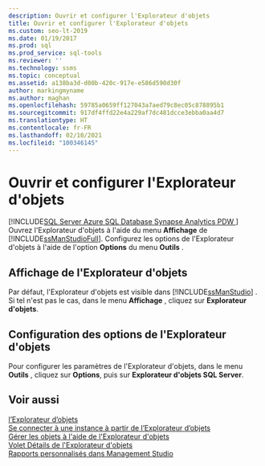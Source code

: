 ```yaml
---
description: Ouvrir et configurer l'Explorateur d'objets
title: Ouvrir et configurer l'Explorateur d'objets
ms.custom: seo-lt-2019
ms.date: 01/19/2017
ms.prod: sql
ms.prod_service: sql-tools
ms.reviewer: ''
ms.technology: ssms
ms.topic: conceptual
ms.assetid: a138ba3d-d00b-420c-917e-e586d590d30f
author: markingmyname
ms.author: maghan
ms.openlocfilehash: 59785a0659ff127043a7aed79c8ec05c878895b1
ms.sourcegitcommit: 917df4ffd22e4a229af7dc481dcce3ebba0aa4d7
ms.translationtype: HT
ms.contentlocale: fr-FR
ms.lasthandoff: 02/10/2021
ms.locfileid: "100346145"
---
```

# <a name="open-and-configure-object-explorer"></a>Ouvrir et configurer l'Explorateur d'objets
[!INCLUDE[SQL Server Azure SQL Database Synapse Analytics PDW ](../../includes/applies-to-version/sql-asdb-asdbmi-asa-pdw.md)]
Ouvrez l'Explorateur d'objets à l'aide du menu **Affichage** de [!INCLUDE[ssManStudioFull](../../includes/ssmanstudiofull-md.md)]. Configurez les options de l'Explorateur d'objets à l'aide de l'option **Options** du menu **Outils** .  
  
## <a name="viewing-object-explorer"></a>Affichage de l'Explorateur d'objets  
Par défaut, l'Explorateur d'objets est visible dans [!INCLUDE[ssManStudio](../../includes/ssmanstudio-md.md)] . Si tel n'est pas le cas, dans le menu **Affichage** , cliquez sur **Explorateur d'objets**.  
  
## <a name="configuring-object-explorer-options"></a>Configuration des options de l'Explorateur d'objets  
Pour configurer les paramètres de l'Explorateur d'objets, dans le menu **Outils** , cliquez sur **Options**, puis sur **Explorateur d'objets SQL Server**.  
  
## <a name="see-also"></a>Voir aussi  
[l’Explorateur d’objets](../../ssms/object/object-explorer.md)  
[Se connecter à une instance à partir de l’Explorateur d’objets](../../ssms/object/connect-to-an-instance-from-object-explorer.md)  
[Gérer les objets à l'aide de l'Explorateur d'objets](../../ssms/object/manage-objects-by-using-object-explorer.md)  
[Volet Détails de l'Explorateur d'objets](../../ssms/object/object-explorer-details-pane.md)  
[Rapports personnalisés dans Management Studio](../../ssms/object/custom-reports-in-management-studio.md)  
  
